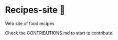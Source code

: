 # Recipes-site :fork_and_knife:
Web site of food recipes

Check the CONTRIBUTIONS.md to start to contribute.
